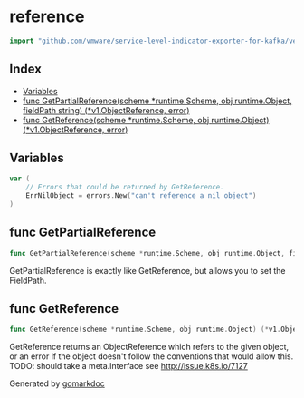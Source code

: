 <!-- Code generated by gomarkdoc. DO NOT EDIT -->

# reference

```go
import "github.com/vmware/service-level-indicator-exporter-for-kafka/vendor/k8s.io/client-go/tools/reference"
```

## Index

- [Variables](<#variables>)
- [func GetPartialReference(scheme *runtime.Scheme, obj runtime.Object, fieldPath string) (*v1.ObjectReference, error)](<#func-getpartialreference>)
- [func GetReference(scheme *runtime.Scheme, obj runtime.Object) (*v1.ObjectReference, error)](<#func-getreference>)


## Variables

```go
var (
    // Errors that could be returned by GetReference.
    ErrNilObject = errors.New("can't reference a nil object")
)
```

## func GetPartialReference

```go
func GetPartialReference(scheme *runtime.Scheme, obj runtime.Object, fieldPath string) (*v1.ObjectReference, error)
```

GetPartialReference is exactly like GetReference, but allows you to set the FieldPath.

## func GetReference

```go
func GetReference(scheme *runtime.Scheme, obj runtime.Object) (*v1.ObjectReference, error)
```

GetReference returns an ObjectReference which refers to the given object, or an error if the object doesn't follow the conventions that would allow this. TODO: should take a meta.Interface see http://issue.k8s.io/7127



Generated by [gomarkdoc](<https://github.com/princjef/gomarkdoc>)
